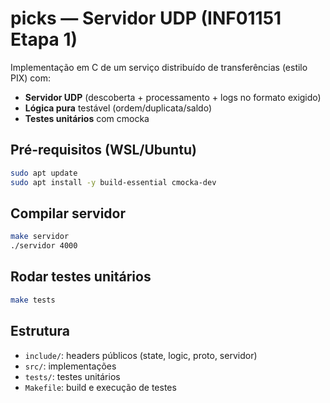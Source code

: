 # picks — Servidor UDP (INF01151 Etapa 1)


Implementação em C de um serviço distribuído de transferências (estilo PIX) com:
- **Servidor UDP** (descoberta + processamento + logs no formato exigido)
- **Lógica pura** testável (ordem/duplicata/saldo)
- **Testes unitários** com cmocka


## Pré-requisitos (WSL/Ubuntu)
```bash
sudo apt update
sudo apt install -y build-essential cmocka-dev
```


## Compilar servidor
```bash
make servidor
./servidor 4000
```


## Rodar testes unitários
```bash
make tests
```


## Estrutura
- `include/`: headers públicos (state, logic, proto, servidor)
- `src/`: implementações
- `tests/`: testes unitários
- `Makefile`: build e execução de testes
